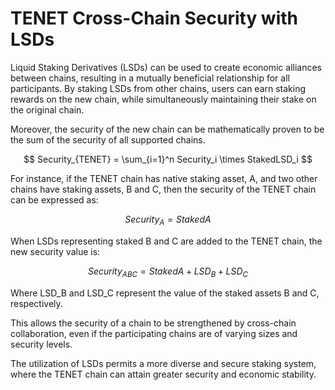 # TENET Cross-Chain Security with LSDs

Liquid Staking Derivatives (LSDs) can be used to create economic alliances between chains, resulting in a mutually beneficial relationship for all participants. By staking LSDs from other chains, users can earn staking rewards on the new chain, while simultaneously maintaining their stake on the original chain.

Moreover, the security of the new chain can be mathematically proven to be the sum of the security of all supported chains.

$$
Security_{TENET} = \sum_{i=1}^n Security_i \times StakedLSD_i
$$



For instance, if the TENET chain has native staking asset, A, and two other chains have staking assets, B and C, then the security of the TENET chain can be expressed as:

$$Security_{A} = StakedA$$



When LSDs representing staked B and C are added to the TENET chain, the new security value is:

$$Security_{ABC} = StakedA + LSD_B + LSD_C$$



Where LSD\_B and LSD\_C represent the value of the staked assets B and C, respectively.

This allows the security of a chain to be strengthened by cross-chain collaboration, even if the participating chains are of varying sizes and security levels.

The utilization of LSDs permits a more diverse and secure staking system, where the TENET chain can attain greater security and economic stability.
